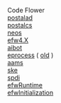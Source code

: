 Code Flower<br>
<a href="https://efwgrp.github.io/efw4_codeflower/flowers/postalad.html">postalad</a><br>
<a href="https://efwgrp.github.io/efw4_codeflower/flowers/postalcs.html">postalcs</a><br>
<a href="https://efwgrp.github.io/efw4_codeflower/flowers/neos.html">neos</a><br>
<a href="https://efwgrp.github.io/efw4_codeflower/flowers/efw4.X.html">efw4.X</a><br>
<a href="https://efwgrp.github.io/efw4_codeflower/flowers/aibot.html">aibot</a><br>
<a href="https://efwgrp.github.io/efw4_codeflower/flowers/eprocess.html">eprocess</a>
(
<a href="https://efwgrp.github.io/efw4_codeflower/flowers/eprocessOld.html">old</a>
)<br>
<a href="https://efwgrp.github.io/efw4_codeflower/flowers/aams.html">aams</a><br>
<a href="https://efwgrp.github.io/efw4_codeflower/flowers/ske.html">ske</a><br>
<a href="https://efwgrp.github.io/efw4_codeflower/flowers/spdi.html">spdi</a><br>
<a href="https://efwgrp.github.io/efw4_codeflower/flowers/efwRuntime.html">efwRuntime</a><br>
<a href="https://efwgrp.github.io/efw4_codeflower/flowers/efwInitialization.html">efwInitialization</a><br>

